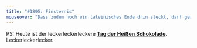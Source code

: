 ```yaml
---
title: "#1895: Finsternis"
mouseover: "Dass zudem noch ein lateinisches Ende drin steckt, darf gerne interpretiert werden."
---
```


PS:
Heute ist der leckerleckerleckere <a href="http://www.fonflatter.de/kalender"><strong>Tag der Heißen Schokolade</strong></a>. Leckerleckerlecker.

